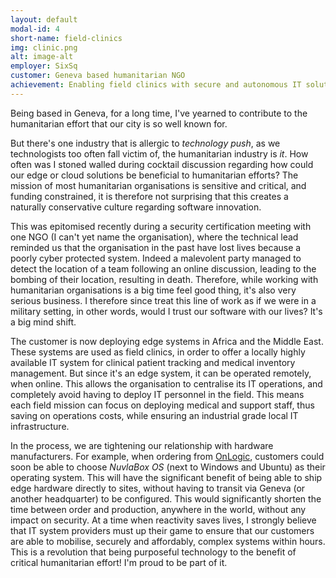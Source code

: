 ```yaml
---
layout: default
modal-id: 4
short-name: field-clinics
img: clinic.png
alt: image-alt
employer: SixSq
customer: Geneva based humanitarian NGO
achievement: Enabling field clinics with secure and autonomous IT solution
---
```


Being based in Geneva, for a long time, I've yearned to contribute to the humanitarian effort that our city is so well known for.

But there's one industry that is allergic to *technology push*, as we technologists too often fall victim of, the humanitarian industry is *it*. How often was I stoned walled during cocktail discussion regarding how could our edge or cloud solutions be beneficial to humanitarian efforts? The mission of most humanitarian organisations is sensitive and critical, and funding constrained, it is therefore not surprising that this creates a naturally conservative culture regarding software innovation.

This was epitomised recently during a security certification meeting with one NGO (I can't yet name the organisation), where the technical lead reminded us that the organisation in the past have lost lives because a poorly cyber protected system. Indeed a malevolent party managed to detect the location of a team following an online discussion, leading to the bombing of their location, resulting in death.  Therefore, while working with humanitarian organisations is a big time feel good thing, it's also very serious business. I therefore since treat this line of work as if we were in a military setting, in other words, would I trust our software with our lives? It's a big mind shift.

The customer is now deploying edge systems in Africa and the Middle East.  These systems are used as field clinics, in order to offer a locally highly available IT system for clinical patient tracking and medical inventory management. But since it's an edge system, it can be operated remotely, when online. This allows the organisation to centralise its IT operations, and completely avoid having to deploy IT personnel in the field. This means each field mission can focus on deploying medical and support staff, thus saving on operations costs, while ensuring an industrial grade local IT infrastructure.

In the process, we are tightening our relationship with hardware manufacturers. For example, when ordering from [OnLogic](https://www.onlogic.com), customers could soon be able to choose *NuvlaBox OS* (next to Windows and Ubuntu) as their operating system. This will have the significant benefit of being able to ship edge hardware directly to sites, without having to transit via Geneva (or another headquarter) to be configured. This would significantly shorten the time between order and production, anywhere in the world, without any impact on security. At a time when reactivity saves lives, I strongly believe that IT system providers must up their game to ensure that our customers are able to mobilise, securely and affordably, complex systems within hours. This is a revolution that being purposeful technology to the benefit of critical humanitarian effort! I'm proud to be part of it.
